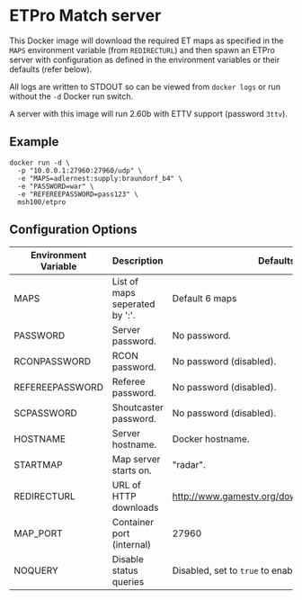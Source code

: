 ETPro Match server
==================

This Docker image will download the required ET maps as specified in the `MAPS` environment variable (from `REDIRECTURL`) and then spawn an ETPro server with configuration as defined in the environment variables or their defaults (refer below).

All logs are written to STDOUT so can be viewed from `docker logs` or run without the `-d` Docker run switch.

A server with this image will run 2.60b with ETTV support (password `3ttv`).

Example
-------

```
docker run -d \
  -p "10.0.0.1:27960:27960/udp" \
  -e "MAPS=adlernest:supply:braundorf_b4" \
  -e "PASSWORD=war" \
  -e "REFEREEPASSWORD=pass123" \
  msh100/etpro
```

Configuration Options
---------------------

Environment Variable | Description                    | Defaults
-------------------- | ------------------------------ | ----------------------------------------------
MAPS                 | List of maps seperated by ':'. | Default 6 maps
PASSWORD             | Server password.               | No password.
RCONPASSWORD         | RCON password.                 | No password (disabled).
REFEREEPASSWORD      | Referee password.              | No password (disabled).
SCPASSWORD           | Shoutcaster password.          | No password (disabled).
HOSTNAME             | Server hostname.               | Docker hostname.
STARTMAP             | Map server starts on.          | "radar".
REDIRECTURL          | URL of HTTP downloads          | http://www.gamestv.org/download/repository/et/
MAP_PORT             | Container port (internal)      | 27960
NOQUERY              | Disable status queries         | Disabled, set to `true` to enable.
